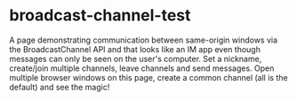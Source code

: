 # broadcast-channel-test
A page demonstrating communication between same-origin windows via the BroadcastChannel API and that looks like an IM app even though messages can only be seen on the user's computer. Set a nickname, create/join multiple channels, leave channels and send messages. Open multiple browser windows on this page, create a common channel (all is the default) and see the magic!
